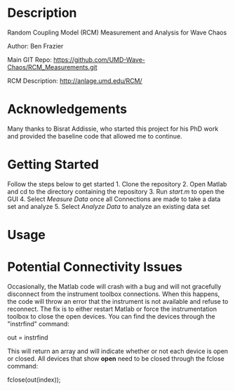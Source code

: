 Description
==========================================================================================
Random Coupling Model (RCM) Measurement and Analysis for Wave Chaos

Author: Ben Frazier 

Main GIT Repo: https://github.com/UMD-Wave-Chaos/RCM_Measurements.git

RCM Description: http://anlage.umd.edu/RCM/

Acknowledgements
==========================================================================================
Many thanks to Bisrat Addissie, who started this project for his PhD work and provided the baseline code that allowed me to continue.

Getting Started
=========================================================================================
Follow the steps below to get started
	1. Clone the repository
	2. Open Matlab and cd to the directory containing the repository
	3. Run *start.m* to open the GUI
	4. Select *Measure Data* once all Connections are made to take a data set and analyze
	5. Select *Analyze Data* to analyze an existing data set

Usage
==========================================================================================


Potential Connectivity Issues
==========================================================================================
Occasionally, the Matlab code will crash with a bug and will not gracefully disconnect from the instrument toolbox connections. When this
happens, the code will throw an error that the instrument is not available and refuse to reconnect. The fix is to either restart Matlab or
force the instrumentation toolbox to close the open devices. You can find the devices through the "instrfind" command:

out = instrfind

This will return an array and will indicate whether or not each device is open or closed. All devices that show **open** need to be closed
through the fclose command:

fclose(out(index));
